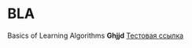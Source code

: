 # BLA
Basics of Learning Algorithms
<b>Ghjjd</b>
<a href="https://github.com/vberezina/BLA/blob/main/index.html">Тестовая ссылка</a>

